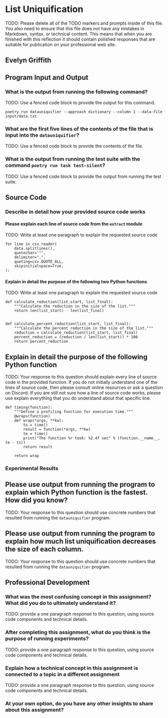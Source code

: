 # List Uniquification

TODO: Please delete all of the TODO markers and prompts inside of this file. You
also need to ensure that this file does not have any mistakes in Markdown,
syntax, or technical content. This means that when you are finished with this
reflection it should contain polished responses that are suitable for
publication on your professional web site.

## Evelyn Griffith

## Program Input and Output

### What is the output from running the following command?

TODO: Use a fenced code block to provide the output for this command.

`poetry run datauniquifier --approach dictionary --column 1 --data-file input/data.txt`

### What are the first five lines of the contents of the file that is input into the `datauniquifier`?

TODO: Use a fenced code block to provide the contents of the file.

### What is the output from running the test suite with the command `poetry run task test-silent`?

TODO: Use a fenced code block to provide the output from running the test suite.

## Source Code

### Describe in detail how your provided source code works

#### Please explain each line of source code from the `extract` module

TODO: Write at least one paragraph to explain the requested source code

```
for line in csv.reader(
    data.splitlines(),
    quotechar='"',
    delimiter=",",
    quoting=csv.QUOTE_ALL,
    skipinitialspace=True,
):
```

#### Explain in detail the purpose of the following two Python functions

TODO: Write at least one paragraph to explain the requested source code

```
def calculate_reduction(list_start, list_final):
    """Calculate the reduction in the size of the list."""
    return len(list_start) - len(list_final)


def calculate_percent_reduction(list_start, list_final):
    """Calculate the percent reduction in the size of the list."""
    reduction = calculate_reduction(list_start, list_final)
    percent_reduction = (reduction / len(list_start)) * 100
    return percent_reduction
```

## Explain in detail the purpose of the following Python function

TODO: Your response to this question should explain every line of source code
in the provided function. If you do not initially understand one of the lines
of source code, then please consult online resources or ask a question on
Discord. If you are still not sure how a line of source code works, please use
explain everything that you do understand about that specific line.

```
def timing(function):
    """Define a profiling function for execution time."""
    @wraps(function)
    def wrap(*args, **kw):
        ts = time()
        result = function(*args, **kw)
        te = time()
        print("The function %r took: %2.4f sec" % (function.__name__, te - ts))
        return result

    return wrap
```

### Experimental Results

## Please use output from running the program to explain which Python function is the fastest. How did you know?

TODO: Your response to this question should use concrete numbers that resulted
from running the `datauniquifier` program.

## Please use output from running the program to explain how much list uniquification decreases the size of each column.

TODO: Your response to this question should use concrete numbers that resulted
from running the `datauniquifier` program.

## Professional Development

### What was the most confusing concept in this assignment? What did you do to ultimately understand it?

TODO: provide a one paragraph response to this question, using source code components and technical details.

### After completing this assignment, what do you think is the purpose of running experiments?

TODO: provide a one paragraph response to this question, using source code components and technical details.

### Explain how a technical concept in this assignment is connected to a topic in a different assignment

TODO: provide a one paragraph response to this question, using source code components and technical details.

### At your own option, do you have any other insights to share about this assignment?
